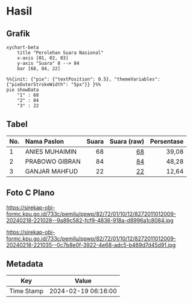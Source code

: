 # Hasil

## Grafik

```mermaid
xychart-beta
    title "Perolehan Suara Nasional"
    x-axis [01, 02, 03]
    y-axis "Suara" 0 --> 84
    bar [68, 84, 22]
```

```mermaid
%%{init: {"pie": {"textPosition": 0.5}, "themeVariables": {"pieOuterStrokeWidth": "5px"}} }%%
pie showData
    "1" : 68
    "2" : 84
    "3" : 22
```

## Tabel

| No. | Nama Paslon    | Suara | Suara (raw) | Persentase |
|:--- |:-------------- | -----:| -----------:| ----------:|
| 1   | ANIES MUHAIMIN | 68    | [68][p-1]   | 39,08      |
| 2   | PRABOWO GIBRAN | 84    | [84][p-2]   | 48,28      |
| 3   | GANJAR MAHFUD  | 22    | [22][p-3]   | 12,64      |


[p-1]: https://github.com/gigit-pemilu/pemilu-2024/blob/main/pilpres/hitung-suara/sub/82-maluku-utara/sub/72-kota-tidore-kepulauan/sub/01-tidore/sub/1012-goto/sub/009-tps/sub/paslon-1.txt
[p-2]: https://github.com/gigit-pemilu/pemilu-2024/blob/main/pilpres/hitung-suara/sub/82-maluku-utara/sub/72-kota-tidore-kepulauan/sub/01-tidore/sub/1012-goto/sub/009-tps/sub/paslon-2.txt
[p-3]: https://github.com/gigit-pemilu/pemilu-2024/blob/main/pilpres/hitung-suara/sub/82-maluku-utara/sub/72-kota-tidore-kepulauan/sub/01-tidore/sub/1012-goto/sub/009-tps/sub/paslon-3.txt

## Foto C Plano

https://sirekap-obj-formc.kpu.go.id/733c/pemilu/ppwp/82/72/01/10/12/8272011012009-20240218-221028--9a89c582-fcf9-4836-918a-d8996a1c8084.jpg

https://sirekap-obj-formc.kpu.go.id/733c/pemilu/ppwp/82/72/01/10/12/8272011012009-20240218-221035--0c7b8e0f-3922-4e68-adc5-b469d7d45d91.jpg


## Metadata

| Key        | Value               |
| ---------- | ------------------- |
| Time Stamp | 2024-02-19 06:16:00 |



